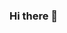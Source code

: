 ### Hi there 👋

<!--
**keziamonoarfatan/keziamonoarfatan** is a ✨ _special_ ✨ repository because its `README.md` (this file) appears on your GitHub profile.

Here are some ideas to get you started:

- 🔭 I love biology, learning about health trends and data science
- 💬 Ask me about anything public heath and nutrition related!
- 📫 How to reach me: https://www.linkedin.com/in/keziatan/
